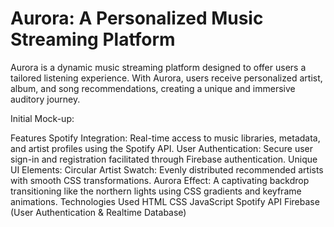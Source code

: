 # Aurora: A Personalized Music Streaming Platform
Aurora is a dynamic music streaming platform designed to offer users a tailored listening experience. With Aurora, users receive personalized artist, album, and song recommendations, creating a unique and immersive auditory journey.

Initial Mock-up: 

Features
Spotify Integration: Real-time access to music libraries, metadata, and artist profiles using the Spotify API.
User Authentication: Secure user sign-in and registration facilitated through Firebase authentication.
Unique UI Elements:
Circular Artist Swatch: Evenly distributed recommended artists with smooth CSS transformations.
Aurora Effect: A captivating backdrop transitioning like the northern lights using CSS gradients and keyframe animations.
Technologies Used
HTML
CSS
JavaScript
Spotify API
Firebase (User Authentication & Realtime Database)
